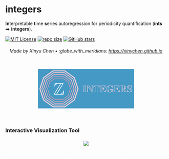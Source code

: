 # integers

**In**terpretable **t**ime **s**eries autoregression for periodicity quantification (**ints** ⮕ **integers**).

[![MIT License](https://img.shields.io/badge/license-MIT-green.svg)](https://opensource.org/licenses/MIT)
[![repo size](https://img.shields.io/github/repo-size/xinychen/integers.svg)](https://github.com/xinychen/integers/archive/master.zip)
[![GitHub stars](https://img.shields.io/github/stars/xinychen/integers.svg?logo=github&label=Stars&logoColor=white)](https://github.com/xinychen/integers)

<h6 align="center">Made by Xinyu Chen • :globe_with_meridians: <a href="https://xinychen.github.io">https://xinychen.github.io</a></h6>

<br>

<div align="center">
<img src="https://github.com/xinychen/integers/blob/main/graphics/integers.png" alt="logo" width="300px"/>
</div>

<br>

#

### Interactive Visualization Tool

<p align="center">
<a href="https://xinychen.github.io/ts_periodicity">
<img align="middle" src="https://spatiotemporal-data.github.io/images/ts_periodicity_tool.png" width="720" />
</a>
</p>

<p style="font-size: 10px; color: white" align = "center"> 🔨 Anotating the time series periodicity of hourly ridesharing trip time series in Chicago since April 1, 2024.</p>


<br>

